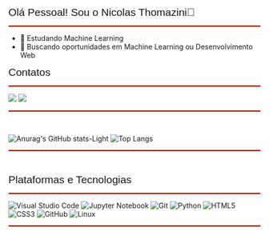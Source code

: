 <span style="font-size: 21px; font-family: 'Arial', sans-serif;">Olá Pessoal! Sou o Nicolas Thomazini👋</span><hr style="border: 1px solid #FF5733;"/>

- 🌱 Estudando Machine Learning
- 🔭 Buscando oportunidades em Machine Learning ou Desenvolvimento Web


<span style="font-size: 21px; font-family: 'Arial', sans-serif;">Contatos</span><hr style="border: 1px solid #FF5733;"/>

<div>
  <a href="linkedin.com/in/nicolas-thomazini-428527183/" target="_blank"><img src="https://img.shields.io/badge/-LinkedIn-%230077B5?style=for-the-badge&logo=linkedin&logoColor=white" target="_blank"></a>
  <a href = "mailto:nicolasfrezarimt@gmail.com"><img src="https://img.shields.io/badge/-Gmail-%23333?style=for-the-badge&logo=gmail&logoColor=white" target="_blank"></a>
</div>
<hr style="border: 1px solid #FF5733;"/><br>

![Anurag's GitHub stats-Light](https://github-readme-stats.vercel.app/api?username=nicolas-thomazini&show_icons=true&theme=radical)
![Top Langs](https://github-readme-stats.vercel.app/api/top-langs/?username=nicolas-thomazini&hide=TeX&layout=compact&theme=radical&locale=pt-br)

<hr style="border: 1px solid #FF5733;"/><br>


<span style="font-size: 21px; font-family: 'Arial', sans-serif;">Plataformas e Tecnologias</span><hr style="border: 1px solid #FF5733;"/>


![Visual Studio Code](https://img.shields.io/badge/Visual%20Studio%20Code-0078d7.svg?style=for-the-badge&logo=visual-studio-code&logoColor=white)
![Jupyter Notebook](https://img.shields.io/badge/jupyter-%23FA0F00.svg?style=for-the-badge&logo=jupyter&logoColor=white)
![Git](https://img.shields.io/badge/git-%23F05033.svg?style=for-the-badge&logo=git&logoColor=white)
![Python](https://img.shields.io/badge/python-3670A0?style=for-the-badge&logo=python&logoColor=ffdd54)
![HTML5](https://img.shields.io/badge/html5-%23E34F26.svg?style=for-the-badge&logo=html5&logoColor=white)
![CSS3](https://img.shields.io/badge/css3-%231572B6.svg?style=for-the-badge&logo=css3&logoColor=white)
![GitHub](https://img.shields.io/badge/github-%23121011.svg?style=for-the-badge&logo=github&logoColor=white)
![Linux](https://img.shields.io/badge/Linux-FCC624?style=for-the-badge&logo=linux&logoColor=black)

<hr style="border: 1px solid #FF5733;"/>